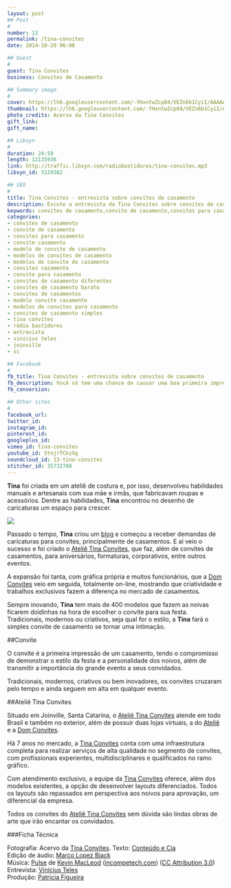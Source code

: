 ```yaml
---
layout: post
## Post
#
number: 13
permalink: /tina-convites
date: 2014-10-20 06:00

## Guest
#
guest: Tina Convites
business: Convites de Casamento

## Summary image
#
cover: https://lh6.googleusercontent.com/-YHxntwZcp84/VEZn6b1CyiI/AAAAAAAABEE/24ABq5BZ7gA/s800/tina-convites.png
thumbnail: https://lh6.googleusercontent.com/-YHxntwZcp84/VEZn6b1CyiI/AAAAAAAABEE/24ABq5BZ7gA/s800/tina-convites.png
photo_credits: Acervo da Tina Convites
gift_link: 
gift_name: 

## Libsyn
#
duration: 24:59
length: 12135936
link: http://traffic.libsyn.com/radiobastidores/tina-convites.mp3
libsyn_id: 3129382

## SEO
#
title: Tina Convites - entrevista sobre convites de casamento
description: Escute a entrevista da Tina Convites sobre convites de casamento
keywords: convites de casamento,convite de casamento,convites para casamento,convite casamento,modelo de convite de casamento,modelos de convites de casamento,modelos de convite de casamento,convites casamento,convite para casamento,convites de casamento diferentes,convites de casamento barato,convites de casamentos,modelo convite casamento,modelos de convites para casamento,convites de casamento simples,tina convites,rádio bastidores,entrevista,vinícius teles,joinville,sc
categories:
- convites de casamento
- convite de casamento
- convites para casamento
- convite casamento
- modelo de convite de casamento
- modelos de convites de casamento
- modelos de convite de casamento
- convites casamento
- convite para casamento
- convites de casamento diferentes
- convites de casamento barato
- convites de casamentos
- modelo convite casamento
- modelos de convites para casamento
- convites de casamento simples
- tina convites
- rádio bastidores
- entrevista
- vinícius teles
- joinville
- sc

## Facebook
#
fb_title: Tina Convites - entrevista sobre convites de casamento
fb_description: Você só tem uma chance de causar uma boa primeira impressão. Então, é importante acertar no convite de casamento.
fb_conversion: 

## Other sites
#
facebook_url: 
twitter_id: 
instagram_id: 
pinterest_id: 
googleplus_id: 
vimeo_id: tina-convites
youtube_id: 5tnjrTCkzXg
soundcloud_id: 13-tina-convites
stitcher_id: 35732708
---
```

**Tina** foi criada em um ateliê de costura e, por isso, desenvolveu habilidades manuais e artesanais com sua mãe e irmãs, que fabricavam roupas e acessórios. Dentre as habilidades, **Tina** encontrou no desenho de caricaturas um espaço para crescer. 

[![][foto_tina]][tina]

Passado o tempo, **Tina** criou um [blog][tina] e começou a receber demandas de caricaturas para convites, principalmente de casamentos. E aí veio o sucesso e foi criado o [Ateliê Tina Convites][tina], que faz, além de convites de casamentos, para aniversários, formaturas, corporativos, entre outros eventos.

A expansão foi tanta, com gráfica própria e muitos funcionários, que a [Dom Convites][dom] veio em seguida, totalmente on-line, mostrando que criatividade e trabalhos exclusivos fazem a diferença no mercado de casamentos.

Sempre inovando, **Tina** tem mais de 400 modelos que fazem as noivas ficarem doidinhas na hora de escolher o convite para sua festa. Tradicionais, modernos ou criativos, seja qual for o estilo, a **Tina** fará o simples convite de casamento se tornar uma intimação.

##Convite 

O convite é a primeira impressão de um casamento, tendo o compromisso de demonstrar o estilo da festa e a personalidade dos noivos, além de transmitir a importância do grande evento a seus convidados.

Tradicionais, modernos, criativos ou bem inovadores, os convites cruzaram pelo tempo e ainda seguem em alta em qualquer evento.

##Ateliê Tina Convites

Situado em Joinville, Santa Catarina, o [Ateliê Tina Convites][tina] atende em todo Brasil e também no exterior, além de possuir duas lojas virtuais, a do [Ateliê][tina] e a [Dom Convites][dom].

Há 7 anos no mercado, a [Tina Convites][tina] conta com uma infraestrutura completa para realizar serviços de alta qualidade no segmento de convites, com profissionais experientes, multidisciplinares e qualificados no ramo gráfico.

Com atendimento exclusivo, a equipe da [Tina Convites][tina] oferece, além dos modelos existentes, a opção de desenvolver layouts diferenciados. Todos os layouts são repassados em perspectiva aos noivos para aprovação, um diferencial da empresa.

Todos os convites do [Ateliê Tina Convites][tina] sem dúvida são lindas obras de arte que irão encantar os convidados.

###Ficha Técnica

Fotografia: Acervo da [Tina Convites][tina].
Texto: [Conteúdo e Cia][cia]  
Edição de áudio: [Marco Lopez Bjack][m]  
Música: [Pulse][pm] de [Kevin MacLeod][pm] ([incompetech.com][pm]) ([CC Attribution 3.0][CCA])  
Entrevista: [Vinícius Teles][v]  
Produção: [Patricia Figueira][pf]

[m]: https://www.facebook.com/MarcoLopezOficial
[v]: http://www.viniciusteles.com.br
[cia]: http://conteudoecia.com.br
[pf]: http://www.patriciafigueira.com.br
[CCA]: http://creativecommons.org/licenses/by/3.0/
[pm]: http://incompetech.com/music/royalty-free/index.html?isrc=USUAN1100102

[foto_tina]: https://lh5.googleusercontent.com/-gtG2atMFge8/VEZory5HxcI/AAAAAAAABEM/6W7r3kQhKY0/s800/tina.jpg
[tina]:      http://www.tinaconvites.com.br/
[dom]:       http://www.domconvite.com.br/